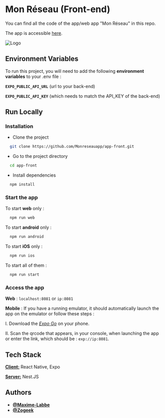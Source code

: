 # Mon Réseau (Front-end)

You can find all the code of the app/web app "Mon Réseau" in this repo.

The app is accessible [here](https://ns3093511.ip-54-36-122.eu/).

![Logo](https://ns3093511.ip-54-36-122.eu/assets/assets/images/white-logo.969fe893298bfeee352c251c89759a1a.png)

## Environment Variables

To run this project, you will need to add the following **environment variables** to your .env file :

**`EXPO_PUBLIC_API_URL`** (url to your back-end)

**`EXPO_PUBLIC_API_KEY`** (which needs to match the API_KEY of the back-end)

## Run Locally

### Installation

- Clone the project

```bash
  git clone https://github.com/Monreseauapp/app-front.git
```

- Go to the project directory

```bash
  cd app-front
```

- Install dependencies

```bash
  npm install
```

### Start the app

To start **web** only :

```bash
  npm run web
```

To start **android** only :

```bash
  npm run android
```

To start **iOS** only :

```bash
  npm run ios
```

To start all of them :

```bash
  npm run start
```

### Access the app

**Web** : `localhost:8081` or `ip:8081`

**Mobile** : If you have a running emulator, it should automatically launch the app on the emulator or follow these steps :

I. Download the _[Expo Go](https://expo.dev/go)_ on your phone.

II. Scan the qrcode that appears, in your console, when launching the app or enter the link, which should be : `exp://ip:8081`.

## Tech Stack

[**Client:**](https://github.com/Monreseauapp/app-front) React Native, Expo

[**Server:**](https://github.com/Monreseauapp/app-back) Nest.JS

## Authors

- **[@Maxime-Labbe](https://github.com/Maxime-Labbe)**
- **[@Zogeek](https://github.com/zogeek)**
